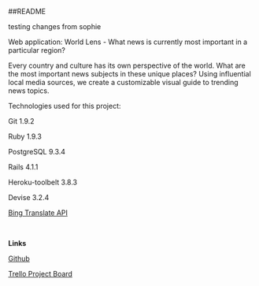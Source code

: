##README


testing changes from sophie


Web application:
World Lens - What news is currently most important in a particular region?

Every country and culture has its own perspective of the world. What are the most important news subjects in these unique places? Using influential local media sources, we create a customizable visual guide to trending news topics.

Technologies used for this project:

Git  1.9.2

Ruby 1.9.3

PostgreSQL 9.3.4


Rails 4.1.1

Heroku-toolbelt 3.8.3

Devise 3.2.4

<a href="https://github.com/CodeBlock/bing_translator-gem">Bing Translate API</a>

</br>

**Links**

<a href="https://github.com/ChrisMLee/news-zones">Github</a>

<a href ="https://trello.com/b/D8gyZaoL/team-american-dream">Trello Project Board</a>

